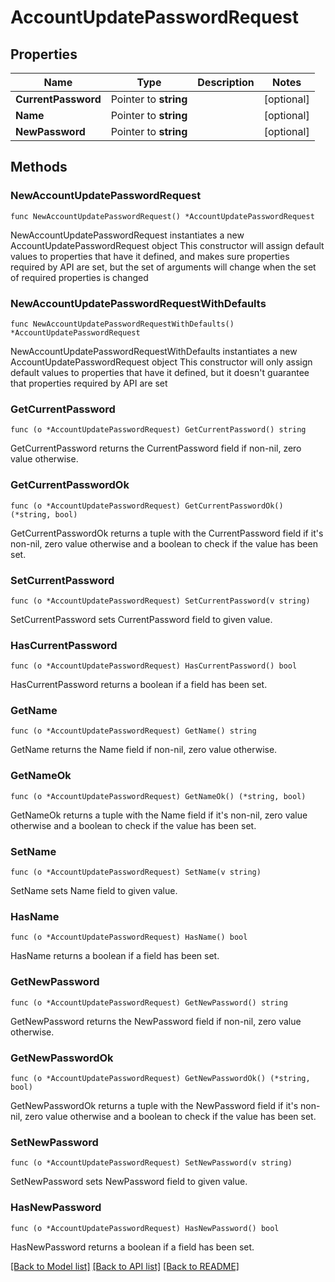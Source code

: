 # AccountUpdatePasswordRequest

## Properties

Name | Type | Description | Notes
------------ | ------------- | ------------- | -------------
**CurrentPassword** | Pointer to **string** |  | [optional] 
**Name** | Pointer to **string** |  | [optional] 
**NewPassword** | Pointer to **string** |  | [optional] 

## Methods

### NewAccountUpdatePasswordRequest

`func NewAccountUpdatePasswordRequest() *AccountUpdatePasswordRequest`

NewAccountUpdatePasswordRequest instantiates a new AccountUpdatePasswordRequest object
This constructor will assign default values to properties that have it defined,
and makes sure properties required by API are set, but the set of arguments
will change when the set of required properties is changed

### NewAccountUpdatePasswordRequestWithDefaults

`func NewAccountUpdatePasswordRequestWithDefaults() *AccountUpdatePasswordRequest`

NewAccountUpdatePasswordRequestWithDefaults instantiates a new AccountUpdatePasswordRequest object
This constructor will only assign default values to properties that have it defined,
but it doesn't guarantee that properties required by API are set

### GetCurrentPassword

`func (o *AccountUpdatePasswordRequest) GetCurrentPassword() string`

GetCurrentPassword returns the CurrentPassword field if non-nil, zero value otherwise.

### GetCurrentPasswordOk

`func (o *AccountUpdatePasswordRequest) GetCurrentPasswordOk() (*string, bool)`

GetCurrentPasswordOk returns a tuple with the CurrentPassword field if it's non-nil, zero value otherwise
and a boolean to check if the value has been set.

### SetCurrentPassword

`func (o *AccountUpdatePasswordRequest) SetCurrentPassword(v string)`

SetCurrentPassword sets CurrentPassword field to given value.

### HasCurrentPassword

`func (o *AccountUpdatePasswordRequest) HasCurrentPassword() bool`

HasCurrentPassword returns a boolean if a field has been set.

### GetName

`func (o *AccountUpdatePasswordRequest) GetName() string`

GetName returns the Name field if non-nil, zero value otherwise.

### GetNameOk

`func (o *AccountUpdatePasswordRequest) GetNameOk() (*string, bool)`

GetNameOk returns a tuple with the Name field if it's non-nil, zero value otherwise
and a boolean to check if the value has been set.

### SetName

`func (o *AccountUpdatePasswordRequest) SetName(v string)`

SetName sets Name field to given value.

### HasName

`func (o *AccountUpdatePasswordRequest) HasName() bool`

HasName returns a boolean if a field has been set.

### GetNewPassword

`func (o *AccountUpdatePasswordRequest) GetNewPassword() string`

GetNewPassword returns the NewPassword field if non-nil, zero value otherwise.

### GetNewPasswordOk

`func (o *AccountUpdatePasswordRequest) GetNewPasswordOk() (*string, bool)`

GetNewPasswordOk returns a tuple with the NewPassword field if it's non-nil, zero value otherwise
and a boolean to check if the value has been set.

### SetNewPassword

`func (o *AccountUpdatePasswordRequest) SetNewPassword(v string)`

SetNewPassword sets NewPassword field to given value.

### HasNewPassword

`func (o *AccountUpdatePasswordRequest) HasNewPassword() bool`

HasNewPassword returns a boolean if a field has been set.


[[Back to Model list]](../README.md#documentation-for-models) [[Back to API list]](../README.md#documentation-for-api-endpoints) [[Back to README]](../README.md)



